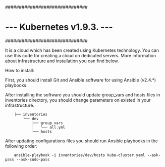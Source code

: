 ##############################
# --- Kubernetes v1.9.3. --- #
##############################

It is a cloud which has been created using Kubernetes technology. You can use this code for creating a cloud on dedicated servers. More information about infrastructure and installation you can find below.

How to install:

First, you should install Git and Ansible software for using Ansible (v2.4.*) playbooks.

After installing the software you should update group_vars and hosts files in inventories directory, you should change parameters on existed in your infrastructure.

		├── inventories
		    └── dev
		        ├── group_vars
		        │   └── all.yml
		        └── hosts

After updating configurations files you should run Ansible playbooks in the following order:

		ansible-playbook -i inventories/dev/hosts kube-cluster.yaml --ask-pass --ask-sudo-pass 
